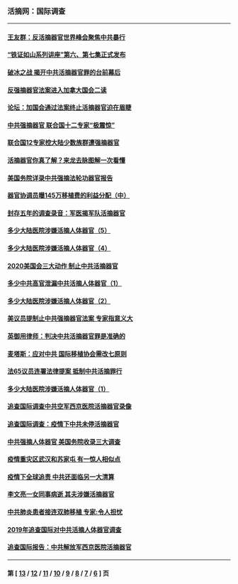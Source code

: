 ### 活摘网：国际调查
---
#### [王友群：反活摘器官世界峰会聚焦中共暴行](../../pages/nf5947/n13250738.md?09280430) 
#### [“铁证如山系列讲座”第六、第七集正式发布](../../pages/nf5947/n13106287.md?09280430) 
#### [破冰之战 揭开中共活摘器官罪的台前幕后](../../pages/nf5947/n13082457.md?09280430) 
#### [反强摘器官法案进入加拿大国会二读](../../pages/nf5947/n13033450.md?09280430) 
#### [论坛：加国会通过法案终止活摘器官迫在眉睫](../../pages/nf5947/n13029839.md?09280430) 
#### [中共强摘器官 联合国十二专家“极震惊”](../../pages/nf5947/n13024313.md?09280430) 
#### [联合国12专家控大陆少数族群遭强摘器官](../../pages/nf5947/n13023877.md?09280430) 
#### [活摘器官你真了解？来龙去脉图解一次看懂](../../pages/nf5947/n13013820.md?09280430) 
#### [美国务院详录中共强摘法轮功器官报告](../../pages/nf5947/n12944519.md?09280430) 
#### [器官协调员曝145万移植费的利益分配（中）](../../pages/nf5947/n12894547.md?09280430) 
#### [封存五年的调查录音：军医揭军队活摘器官](../../pages/nf5947/n12798692.md?09280430) 
#### [多少大陆医院涉嫌活摘人体器官（5）](../../pages/nf5947/n12768383.md?09280430) 
#### [多少大陆医院涉嫌活摘人体器官（4）](../../pages/nf5947/n12664434.md?09280430) 
#### [2020美国会三大动作 制止中共活摘器官](../../pages/nf5947/n12682004.md?09280430) 
#### [多少中共高官泄漏中共活摘人体器官（1）](../../pages/nf5947/n12671234.md?09280430) 
#### [多少大陆医院涉嫌活摘人体器官（2）](../../pages/nf5947/n12655589.md?09280430) 
#### [美议员提制止中共强摘器官法案 专家指意义大](../../pages/nf5947/n12630561.md?09280430) 
#### [英御用律师：判决中共活摘器官罪是准确的](../../pages/nf5947/n12580740.md?09280430) 
#### [麦塔斯：应对中共 国际移植协会需改七原则](../../pages/nf5947/n12514711.md?09280430) 
#### [法65议员连署法律提案 抵制中共活摘罪行](../../pages/nf5947/n12437047.md?09280430) 
#### [多少大陆医院涉嫌活摘人体器官（1）](../../pages/nf5947/n12414284.md?09280430) 
#### [追查国际调查中共空军西京医院活摘器官录像](../../pages/nf5947/n12348837.md?09280430) 
#### [追查国际调查：疫情下中共未停活摘器官](../../pages/nf5947/n12273415.md?09280430) 
#### [中共强摘人体器官 美国务院收录三大调查](../../pages/nf5947/n12181488.md?09280430) 
#### [疫情重灾区武汉和苏家屯 有一惊人相似点](../../pages/nf5947/n12150824.md?09280430) 
#### [疫情下全球追责 中共还面临另一大清算](../../pages/nf5947/n12070397.md?09280430) 
#### [李文亮一女同事病逝 其夫涉嫌活摘器官](../../pages/nf5947/n11957882.md?09280430) 
#### [中共肺炎患者接连双肺移植 专家:令人担忧](../../pages/nf5947/n11945516.md?09280430) 
#### [2019年追查国际对中共活摘人体器官调查](../../pages/nf5947/n11917733.md?09280430) 
#### [追查国际报告：中共解放军西京医院活摘器官](../../pages/nf5947/n11838359.md?09280430) 

---
#### 第 [ [13](./13.md?09280430) / [12](./12.md?09280430) / [11](./11.md?09280430) / [10](./10.md?09280430) / [9](./9.md?09280430) / [8](./8.md?09280430) / [7](./7.md?09280430) / [6](./6.md?09280430) ] 页
